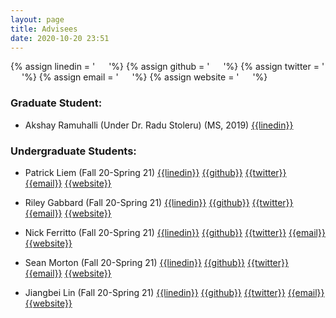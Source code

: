 ```yaml
---
layout: page
title: Advisees
date: 2020-10-20 23:51
---
```

{% assign linedin = ' &emsp; <i class="fa fa-linkedin"></i>'%}
{% assign github = ' &emsp; <i class="fa fa-github"></i>'%}
{% assign twitter = ' &emsp; <i class="fa fa-twitter"></i>'%}
{% assign email = ' &emsp; <i class="fa fa-envelope-o"></i>'%}
{% assign website = ' &emsp; <i class="fa fa-globe"></i>'%}




### Graduate Student:
- Akshay Ramuhalli (Under Dr. Radu Stoleru) (MS, 2019) [{{linedin}}](https://www.linkedin.com/in/akshay-ramuhally/)

### Undergraduate Students:
- Patrick Liem (Fall 20-Spring 21) [{{linedin}}]()     [{{github}}]() [{{twitter}}]() [{{email}}]() [{{website}}]()

- Riley Gabbard (Fall 20-Spring 21) [{{linedin}}]()     [{{github}}]() [{{twitter}}]() [{{email}}]() [{{website}}]()

- Nick Ferritto (Fall 20-Spring 21) [{{linedin}}]()     [{{github}}]() [{{twitter}}]() [{{email}}]() [{{website}}]()

- Sean Morton (Fall 20-Spring 21) [{{linedin}}]()     [{{github}}]() [{{twitter}}]() [{{email}}]() [{{website}}]()

- Jiangbei Lin (Fall 20-Spring 21) [{{linedin}}]()     [{{github}}]() [{{twitter}}]() [{{email}}]() [{{website}}]()
